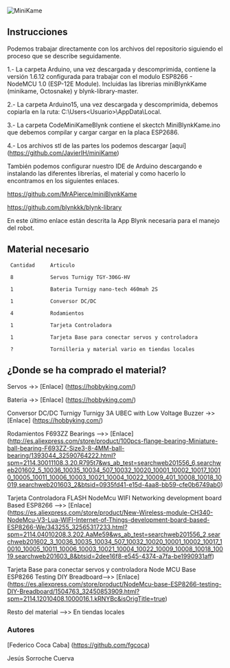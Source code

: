 ![MiniKame](https://github.com/fgcoca/3D-Design/blob/master/MyMiniKame/Fotos/01_AspectoFinal.png) 

## **Instrucciones**

Podemos trabajar directamente con los archivos del repositorio siguiendo el proceso que se describe seguidamente.

1.- La carpeta Arduino, una vez descargada y descomprimida, contiene la versión 1.6.12 configurada para trabajar con el modulo
ESP8266 - NodeMCU 1.0 (ESP-12E Module). Incluidas las librerias miniBlynkKame (minikame, Octosnake)
y blynk-library-master.

2.- La carpeta Arduino15, una vez descargada y descomprimida, debemos copiarla en la ruta: C:\Users\<Usuario>\AppData\Local.

3.- La carpeta CodeMiniKameBlynk contiene el skectch MiniBlynkKame.ino que debemos compilar y cargar cargar en la placa ESP2686.

4.- Los archivos stl de las partes los podemos descargar [aquí] (https://github.com/JavierIH/miniKame)

También podemos configurar nuestro IDE de Arduino descargando e instalando las diferentes librerías, el material y como hacerlo lo encontramos en los siguientes enlaces.

https://github.com/MrAPierce/miniBlynkKame

https://github.com/blynkkk/blynk-library

En este último enlace están descrita la App Blynk necesaria para el manejo del robot.

## **Material necesario**

     Cantidad     Articulo

     8            Servos Turnigy TGY-306G-HV 
     
     1            Bateria Turnigy nano-tech 460mah 2S 
     
     1            Conversor DC/DC 
     
     4            Rodamientos
     
     1            Tarjeta Controladora
     
     1            Tarjeta Base para conectar servos y controladora
     
     ?            Tornilleria y material vario en tiendas locales

## **¿Donde se ha comprado el material?**
Servos ->> [Enlace] (https://hobbyking.com/)

Bateria ->> [Enlace] (https://hobbyking.com/)

Conversor DC/DC Turnigy Turnigy 3A UBEC with Low Voltage Buzzer ->> [Enlace] (https://hobbyking.com/)

Rodamientos F693ZZ Bearings -->> [Enlace] (http://es.aliexpress.com/store/product/100pcs-flange-bearing-Miniature-ball-bearing-F693ZZ-Size3-8-4MM-ball-bearing/1393044_32590764222.html?spm=2114.30011108.3.20.R795t7&ws_ab_test=searchweb201556_6,searchweb201602_5_10036_10035_10034_507_10032_10020_10001_10002_10017_10010_10005_10011_10006_10003_10021_10004_10022_10009_401_10008_10018_10019,searchweb201603_2&btsid=0935fd41-e15d-4aa8-bb59-cfe0b6749ab0)

Tarjeta Controladora FLASH NodeMcu WIFI Networking development board Based ESP8266 -->> [Enlace] (https://es.aliexpress.com/store/product/New-Wireless-module-CH340-NodeMcu-V3-Lua-WIFI-Internet-of-Things-development-board-based-ESP8266-We/343255_32565317233.html?spm=2114.04010208.3.202.AaMe59&ws_ab_test=searchweb201556_2,searchweb201602_3_10036_10035_10034_507_10032_10020_10001_10002_10017_10010_10005_10011_10006_10003_10021_10004_10022_10009_10008_10018_10019,searchweb201603_8&btsid=2dee16f8-e545-4374-a7fa-be1990931aff)

Tarjeta Base para conectar servos y controladora Node MCU Base ESP8266 Testing DIY Breadboard-->> [Enlace] (https://es.aliexpress.com/store/product/NodeMcu-base-ESP8266-testing-DIY-Breadboard/1504763_32450853909.html?spm=2114.12010408.1000016.1.kRNYBc&isOrigTitle=true)

Resto del material -->> En tiendas locales

### **Autores**

[Federico Coca Caba] (https://github.com/fgcoca)

Jesús Sorroche Cuerva

